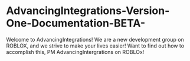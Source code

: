 # AdvancingIntegrations-Version-One-Documentation-BETA-
Welcome to AdvancingIntegrations! We are a new development group on ROBLOX, and we strive to make your lives easier! Want to find out how to accomplish this, PM AdvancingIntergrations on ROBLOx!
